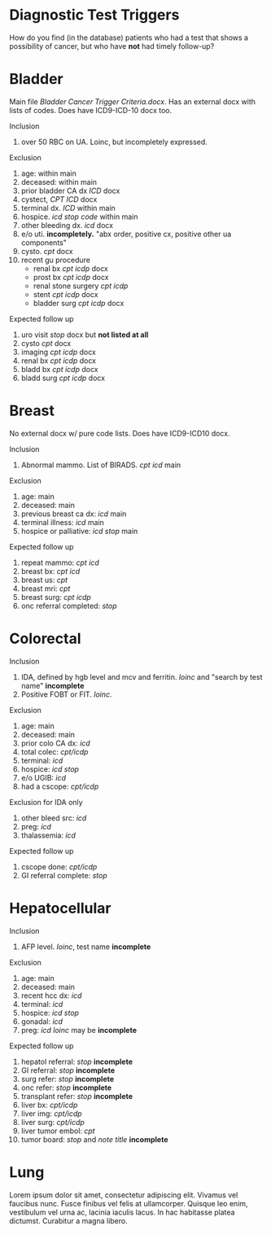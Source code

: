 Diagnostic Test Triggers
========

How do you find (in the database) patients who had a test that shows a possibility of cancer, but who have **not** had timely follow-up?

Bladder
========

Main file *Bladder Cancer Trigger Criteria.docx*. Has an external docx with lists of codes. Does have ICD9-ICD-10 docx too.

Inclusion

1. over 50 RBC on UA. Loinc, but incompletely expressed.

Exclusion

1. age: within main
2. deceased: within main
3. prior bladder CA dx *ICD* docx
4. cystect, *CPT* *ICD* docx
5. terminal dx. *ICD* within main
6. hospice. *icd* *stop code* within main
7. other bleeding dx. *icd* docx
8. e/o uti. **incompletely.** "abx order, positive cx, positive other ua components"
9. cysto. *cpt* docx
10. recent gu procedure
    - renal bx *cpt* *icdp* docx
    - prost bx *cpt* *icdp*  docx 
    - renal stone surgery *cpt* *icdp*
    - stent *cpt* *icdp* docx
    - bladder surg *cpt* *icdp* docx


Expected follow up

1. uro visit *stop* docx but **not listed at all**
2. cysto *cpt* docx
3. imaging *cpt* *icdp* docx
4. renal bx *cpt* *icdp* docx
5. bladd bx *cpt* *icdp* docx
6. bladd surg *cpt* *icdp* docx


Breast
========

No external docx w/ pure code lists. Does have ICD9-ICD10 docx.

Inclusion

1. Abnormal mammo. List of BIRADS. *cpt* *icd* main

Exclusion

1. age: main
2. deceased: main
3. previous breast ca dx: *icd* main
4. terminal illness: *icd* main
5. hospice or palliative: *icd* *stop* main

Expected follow up

1. repeat mammo: *cpt* *icd*
2. breast bx: *cpt* *icd*
3. breast us: *cpt*
4. breast mri: *cpt* 
5. breast surg: *cpt* *icdp*
6. onc referral completed: *stop*


Colorectal
========
Inclusion

1. IDA, defined by hgb level and mcv and ferritin. *loinc* and "search by test name" **incomplete**
2. Positive FOBT or FIT. *loinc*.

Exclusion

1. age: main
2. deceased: main
3. prior colo CA dx: *icd*
4. total colec: *cpt/icdp*
5. terminal: *icd*
6. hospice: *icd stop*
7. e/o UGIB: *icd*
8. had a cscope: *cpt/icdp*

Exclusion for IDA only

1. other bleed src: *icd*
2. preg: *icd*
3. thalassemia: *icd*

Expected follow up

1. cscope done: *cpt/icdp*
2. GI referral complete: *stop*




Hepatocellular
========
Inclusion

1. AFP level. *loinc*, test name **incomplete**

Exclusion

1. age: main
2. deceased: main
3. recent hcc dx: *icd*
4. terminal: *icd*
5. hospice: *icd stop*
6. gonadal: *icd*
7. preg: *icd* *loinc* may be **incomplete**


Expected follow up

1. hepatol referral: *stop* **incomplete**
2. GI referral: *stop* **incomplete**
3. surg refer: *stop* **incomplete**
4. onc refer: *stop* **incomplete**
5. transplant refer: *stop* **incomplete**
6. liver bx: *cpt/icdp*
7. liver img: *cpt/icdp*
8. liver surg: *cpt/icdp*
9. liver tumor embol: *cpt*
10. tumor board: *stop* and *note title* **incomplete**



Lung
========
Lorem ipsum dolor sit amet, consectetur adipiscing elit. Vivamus vel faucibus nunc. Fusce finibus vel felis at ullamcorper. Quisque leo enim, vestibulum vel urna ac, lacinia iaculis lacus. In hac habitasse platea dictumst. Curabitur a magna libero. 
